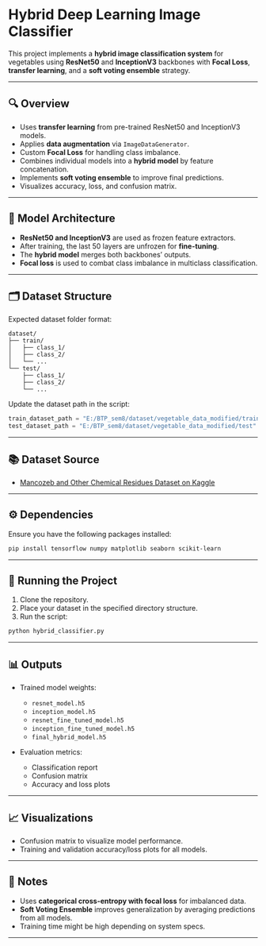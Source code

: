 
# Hybrid Deep Learning Image Classifier

This project implements a **hybrid image classification system** for vegetables using **ResNet50** and **InceptionV3** backbones with **Focal Loss**, **transfer learning**, and a **soft voting ensemble** strategy.

---

## 🔍 Overview

- Uses **transfer learning** from pre-trained ResNet50 and InceptionV3 models.
- Applies **data augmentation** via `ImageDataGenerator`.
- Custom **Focal Loss** for handling class imbalance.
- Combines individual models into a **hybrid model** by feature concatenation.
- Implements **soft voting ensemble** to improve final predictions.
- Visualizes accuracy, loss, and confusion matrix.

---

## 🧠 Model Architecture

- **ResNet50 and InceptionV3** are used as frozen feature extractors.
- After training, the last 50 layers are unfrozen for **fine-tuning**.
- The **hybrid model** merges both backbones’ outputs.
- **Focal loss** is used to combat class imbalance in multiclass classification.

---

## 🗂 Dataset Structure

Expected dataset folder format:

```
dataset/
├── train/
│   ├── class_1/
│   ├── class_2/
│   └── ...
└── test/
    ├── class_1/
    ├── class_2/
    └── ...
```

Update the dataset path in the script:
```python
train_dataset_path = "E:/BTP_sem8/dataset/vegetable_data_modified/train"
test_dataset_path = "E:/BTP_sem8/dataset/vegetable_data_modified/test"
```

---

## 📚 Dataset Source

- [Mancozeb and Other Chemical Residues Dataset on Kaggle](https://www.kaggle.com/datasets/vegetabledataset/mancozeb-and-other-chemical-residues)

---

## ⚙️ Dependencies

Ensure you have the following packages installed:

```bash
pip install tensorflow numpy matplotlib seaborn scikit-learn
```

---

## 🚀 Running the Project

1. Clone the repository.
2. Place your dataset in the specified directory structure.
3. Run the script:
```bash
python hybrid_classifier.py
```

---

## 📊 Outputs

- Trained model weights:
  - `resnet_model.h5`
  - `inception_model.h5`
  - `resnet_fine_tuned_model.h5`
  - `inception_fine_tuned_model.h5`
  - `final_hybrid_model.h5`

- Evaluation metrics:
  - Classification report
  - Confusion matrix
  - Accuracy and loss plots

---

## 📈 Visualizations

- Confusion matrix to visualize model performance.
- Training and validation accuracy/loss plots for all models.

---

## 📌 Notes

- Uses **categorical cross-entropy with focal loss** for imbalanced data.
- **Soft Voting Ensemble** improves generalization by averaging predictions from all models.
- Training time might be high depending on system specs.

---
